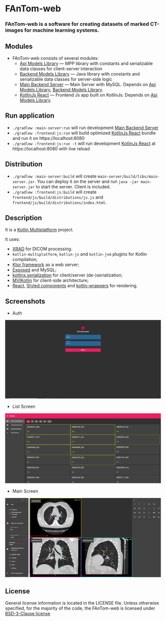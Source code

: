 # FAnTom-web

### FAnTom-web is a software for creating datasets of marked CT-images for machine learning systems.

## Modules

* FAnTom-web consists of several modules:
  * [Api Models Library](api-models) &mdash; MPP library with constants and serializable data classes for client-server interaction
  * [Backend Models Library](api-models) &mdash; Java library with constants and serializable data classes for server-side logic
  * [Main Backend Server](main-server) &mdash; Main Server with MySQL. Depends on [Api Models Library](api-models), [Backend Models Library](api-models).
  * [KotlinJs React](frontend) &mdash; Frontend Js app built on KotlinJs. Depends on [Api Models Library](api-models).

## Run application

- `./gradlew :main-server:run` will run development [Main Backend Server](main-server)
- `./gradlew :frontend:js:run` will build optimized [KotlinJs React](frontend) bundle and run it on https://localhost:8080
- `./gradlew :frontend:js:run -t` will run development [KotlinJs React](frontend) at https://localhost:8080 with live reload
    
## Distribution

- `./gradlew :main-server:build` will create `main-server/build/libs/main-server.jar`. You can deploy it on the server and run `java -jar main-server.jar` to start the server. Client is included.
- `./gradlew :frontend:js:build` will create `frontend/js/build/distributions/js.js` and `frontend/js/build/distributions/index.html`.

## Description

It is a [Kotlin Multiplatform](https://kotlinlang.org/docs/reference/multiplatform.html) project.

It uses:
- [XRAD](https://github.com/Center-of-Diagnostics-and-Telemedicine/xrad) for DICOM processing.
- `kotlin-multiplatform`, `kotlin-js` and `kotlin-jvm` plugins for Kotlin compilation;
- [Ktor framework](https://ktor.io) as a web server;
- [Exposed](https://github.com/JetBrains/Exposed) and MySQL;
- [kotlinx.serialization](https://github.com/Kotlin/kotlinx.serialization) for client/server (de-)serialization;
- [MVIKotlin](https://github.com/arkivanov/MVIKotlin) for client-side architecture;
- [React](https://reactjs.org), [Styled components](https://www.styled-components.com) and [kotlin-wrappers](https://github.com/JetBrains/kotlin-wrappers) for rendering.

## Screenshots

* Auth

![Auth](media/auth.jpg)

* List Screen

![List Screen](media/list.png)

* Main Screen

![Main Screen](media/ct_mark_right.png)

## License

General license information is located in the LICENSE file.
Unless otherwise specified, for the majority of the code, the FAnTom-web is licensed under [BSD-3-Clause license](LICENSE)
